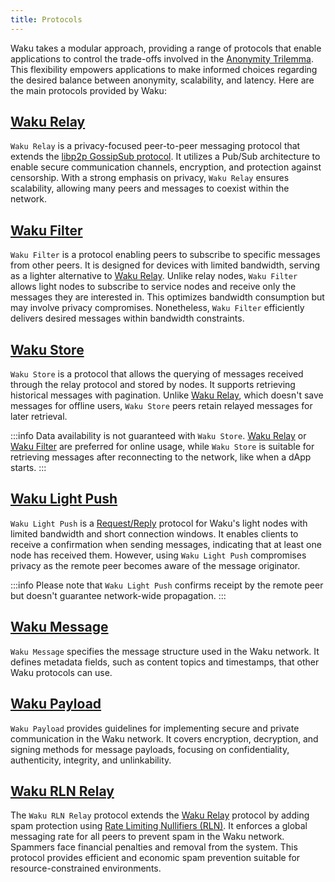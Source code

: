 ```yaml
---
title: Protocols
---
```


Waku takes a modular approach, providing a range of protocols that enable applications to control the trade-offs involved in the [Anonymity Trilemma](https://eprint.iacr.org/2017/954.pdf). This flexibility empowers applications to make informed choices regarding the desired balance between anonymity, scalability, and latency. Here are the main protocols provided by Waku:

## [Waku Relay](https://rfc.vac.dev/spec/11/)

`Waku Relay` is a privacy-focused peer-to-peer messaging protocol that extends the [libp2p GossipSub protocol](https://github.com/libp2p/specs/blob/master/pubsub/gossipsub/README.md). It utilizes a Pub/Sub architecture to enable secure communication channels, encryption, and protection against censorship. With a strong emphasis on privacy, `Waku Relay` ensures scalability, allowing many peers and messages to coexist within the network.

## [Waku Filter](https://rfc.vac.dev/spec/12/)

`Waku Filter` is a protocol enabling peers to subscribe to specific messages from other peers. It is designed for devices with limited bandwidth, serving as a lighter alternative to [Waku Relay](#waku-relay). Unlike relay nodes, `Waku Filter` allows light nodes to subscribe to service nodes and receive only the messages they are interested in. This optimizes bandwidth consumption but may involve privacy compromises. Nonetheless, `Waku Filter` efficiently delivers desired messages within bandwidth constraints.

## [Waku Store](https://rfc.vac.dev/spec/13/)

`Waku Store` is a protocol that allows the querying of messages received through the relay protocol and stored by nodes. It supports retrieving historical messages with pagination. Unlike [Waku Relay](#waku-relay), which doesn't save messages for offline users, `Waku Store` peers retain relayed messages for later retrieval.

:::info
Data availability is not guaranteed with `Waku Store`. [Waku Relay](#waku-relay) or [Waku Filter](#waku-filter) are preferred for online usage, while `Waku Store` is suitable for retrieving messages after reconnecting to the network, like when a dApp starts.
:::

## [Waku Light Push](https://rfc.vac.dev/spec/19/)

`Waku Light Push` is a [Request/Reply](/overview/concepts/network-domains#requestreply-domain) protocol for Waku's light nodes with limited bandwidth and short connection windows. It enables clients to receive a confirmation when sending messages, indicating that at least one node has received them. However, using `Waku Light Push` compromises privacy as the remote peer becomes aware of the message originator.

:::info
Please note that `Waku Light Push` confirms receipt by the remote peer but doesn't guarantee network-wide propagation.
:::

## [Waku Message](https://rfc.vac.dev/spec/14)

`Waku Message` specifies the message structure used in the Waku network. It defines metadata fields, such as content topics and timestamps, that other Waku protocols can use.

## [Waku Payload](https://rfc.vac.dev/spec/26)

`Waku Payload` provides guidelines for implementing secure and private communication in the Waku network. It covers encryption, decryption, and signing methods for message payloads, focusing on confidentiality, authenticity, integrity, and unlinkability.

## [Waku RLN Relay](https://rfc.vac.dev/spec/17/)

The `Waku RLN Relay` protocol extends the [Waku Relay](#waku-relay) protocol by adding spam protection using [Rate Limiting Nullifiers (RLN)](https://rfc.vac.dev/spec/32/). It enforces a global messaging rate for all peers to prevent spam in the Waku network. Spammers face financial penalties and removal from the system. This protocol provides efficient and economic spam prevention suitable for resource-constrained environments.